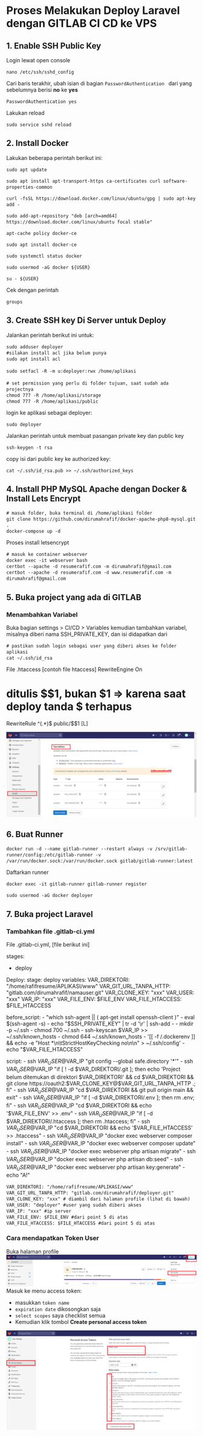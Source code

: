 # Proses Melakukan Deploy Laravel dengan GITLAB CI CD ke VPS
## 1. Enable SSH Public Key

Login lewat open console  
```
nano /etc/ssh/sshd_config
```

Cari baris terakhir, ubah isian di bagian <code>PasswordAuthentication </code> dari yang sebelumnya berisi <b>no</b> ke <b>yes</b>  

```
PasswordAuthentication yes
```

Lakukan reload 
```
sudo service sshd reload
```

## 2. Install Docker

Lakukan beberapa perintah berikut ini:

```
sudo apt update
```

```
sudo apt install apt-transport-https ca-certificates curl software-properties-common
```

```
curl -fsSL https://download.docker.com/linux/ubuntu/gpg | sudo apt-key add -
```

```
sudo add-apt-repository "deb [arch=amd64] https://download.docker.com/linux/ubuntu focal stable"
```

```
apt-cache policy docker-ce
```

```
sudo apt install docker-ce
```

```
sudo systemctl status docker
```

```
sudo usermod -aG docker ${USER}
```

```
su - ${USER}
```

Cek dengan perintah
```
groups
```
## 3. Create SSH key Di Server untuk Deploy
Jalankan perintah berikut ini untuk:
```
sudo adduser deployer
#silakan install acl jika belum punya
sudo apt install acl

sudo setfacl -R -m u:deployer:rwx /home/aplikasi

# set permission yang perlu di folder tujuan, saat sudah ada projectnya
chmod 777 -R /home/aplikasi/storage
chmod 777 -R /home/aplikasi/public
```
login ke aplikasi sebagai deployer:
```
sudo deployer
```
Jalankan perintah untuk membuat pasangan private key dan public key
```
ssh-keygen -t rsa
```
copy isi dari public key ke authorized key:
```
cat ~/.ssh/id_rsa.pub >> ~/.ssh/authorized_keys
```
## 4. Install PHP MySQL Apache dengan Docker & Install Lets Encrypt
```
# masuk folder, buka terminal di /home/aplikasi folder
git clone https://github.com/dirumahrafif/docker-apache-php8-mysql.git .
docker-compose up -d
```
Proses install letsencrypt
```
# masuk ke container webserver
docker exec -it webserver bash
certbot --apache -d resumerafif.com -m dirumahrafif@gmail.com
certbot --apache -d resumerafif.com -d www.resumerafif.com -m dirumahrafif@gmail.com
```
## 5. Buka project yang ada di GITLAB
### Menambahkan Variabel
Buka bagian settings > CI/CD > Variables kemudian tambahkan variabel, misalnya diberi nama SSH_PRIVATE_KEY, dan isi didapatkan dari 
```
# pastikan sudah login sebagai user yang diberi akses ke folder aplikasi
cat ~/.ssh/id_rsa
```

File .htaccess [contoh file htaccess]
<IfModule mod_rewrite.c>
RewriteEngine On
# ditulis $$1, bukan $1 => karena saat deploy tanda $ terhapus
RewriteRule ^(.*)$ public/$$1 [L]
</IfModule>

![Tambahkan variabel](https://raw.githubusercontent.com/dirumahrafif/devlogs/main/DEVOPS/images/1.png)
## 6. Buat Runner
```
docker run -d --name gitlab-runner --restart always -v /srv/gitlab-runner/config:/etc/gitlab-runner -v /var/run/docker.sock:/var/run/docker.sock gitlab/gitlab-runner:latest
```
Daftarkan runner
```
docker exec -it gitlab-runner gitlab-runner register
```

```
sudo usermod -aG docker deployer
```
## 7. Buka project Laravel
### Tambahkan file .gitlab-ci.yml
File .gitlab-ci.yml, [file berikut ini]

stages:
  - deploy

Deploy:
  stage: deploy
  variables:
    VAR_DIREKTORI: "/home/rafifresume/APLIKASI/www"
    VAR_GIT_URL_TANPA_HTTP: "gitlab.com/dirumahrafif/namauser.git"
    VAR_CLONE_KEY: "xxx"
    VAR_USER: "xxx"
    VAR_IP: "xxx"
    VAR_FILE_ENV: $FILE_ENV
    VAR_FILE_HTACCESS: $FILE_HTACCESS

  before_script:
    - "which ssh-agent || ( apt-get install openssh-client )"
    - eval $(ssh-agent -s)
    - echo "$SSH_PRIVATE_KEY" | tr -d '\r' | ssh-add -
    - mkdir -p ~/.ssh
    - chmod 700 ~/.ssh
    - ssh-keyscan $VAR_IP >> ~/.ssh/known_hosts
    - chmod 644 ~/.ssh/known_hosts
    - '[[ -f /.dockerenv ]] && echo -e "Host *\n\tStrictHostKeyChecking no\n\n" > ~/.ssh/config'
    - echo "$VAR_FILE_HTACCESS"

  script:
    - ssh $VAR_USER@$VAR_IP "git config --global safe.directory '*'"
    - ssh $VAR_USER@$VAR_IP "if [ ! -d $VAR_DIREKTORI/.git ]; then echo 'Project belum ditemukan di direktori $VAR_DIREKTORI' && cd $VAR_DIREKTORI && git clone https://oauth2:$VAR_CLONE_KEY@$VAR_GIT_URL_TANPA_HTTP .; fi"
    - ssh $VAR_USER@$VAR_IP "cd $VAR_DIREKTORI && git pull origin main && exit"
    - ssh $VAR_USER@$VAR_IP "if [ -d $VAR_DIREKTORI/.env ]; then rm .env; fi"
    - ssh $VAR_USER@$VAR_IP "cd $VAR_DIREKTORI && echo '$VAR_FILE_ENV' >> .env"
    - ssh $VAR_USER@$VAR_IP "if [ -d $VAR_DIREKTORI/.htaccess ]; then rm .htaccess; fi"
    - ssh $VAR_USER@$VAR_IP "cd $VAR_DIREKTORI && echo '$VAR_FILE_HTACCESS' >> .htaccess"
    - ssh $VAR_USER@$VAR_IP "docker exec webserver composer install"
    - ssh $VAR_USER@$VAR_IP "docker exec webserver composer update"
    - ssh $VAR_USER@$VAR_IP "docker exec webserver php artisan migrate"
    - ssh $VAR_USER@$VAR_IP "docker exec webserver php artisan db:seed"
    - ssh $VAR_USER@$VAR_IP "docker exec webserver php artisan key:generate"
    - echo "A!"
```
VAR_DIREKTORI: "/home/rafifresume/APLIKASI/www"
VAR_GIT_URL_TANPA_HTTP: "gitlab.com/dirumahrafif/deployer.git"
VAR_CLONE_KEY: "xxx" # diambil dari halaman profile (lihat di bawah)
VAR_USER: "deployer" #user yang sudah diberi akses
VAR_IP: "xxx" #ip server
VAR_FILE_ENV: $FILE_ENV #dari point 5 di atas
VAR_FILE_HTACCESS: $FILE_HTACCESS #dari point 5 di atas
```

### Cara mendapatkan Token User
Buka halaman profile
![gambar2](https://raw.githubusercontent.com/dirumahrafif/devlogs/main/DEVOPS/images/2.png)
Masuk ke menu access token:
- masukkan <code>token name</code>
- <code>expiration date</code> dikosongkan saja
- <code>select scopes</code> saya checklist semua
- Kemudian klik tombol **Create personal access token**

![gambar3](https://raw.githubusercontent.com/dirumahrafif/devlogs/main/DEVOPS/images/3.png)
